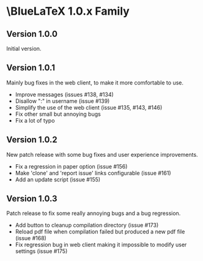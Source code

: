 \BlueLaTeX 1.0.x Family
=======================

Version 1.0.0
-------------

Initial version.

Version 1.0.1
-------------

Mainly bug fixes in the web client, to make it more comfortable to use.

 - Improve messages (issues #138, #134)
 - Disallow ":" in username (issue #139)
 - Simplify the use of the web client (issue #135, #143, #146)
 - Fix other small but annoying bugs
 - Fix a lot of typo

Version 1.0.2
-------------

New patch release with some bug fixes and user experience improvements.

 - Fix a regression in paper option (issue #156)
 - Make 'clone' and 'report issue' links configurable (issue #161)
 - Add an update script (issue #155)

Version 1.0.3
-------------

Patch release to fix some really annoying bugs and a bug regression.

 - Add button to cleanup compilation directory (issue #173)
 - Reload pdf file when compilation failed but produced a new pdf file (issue #168)
 - Fix regression bug in web client making it impossible to modify user settings (issue #175)
